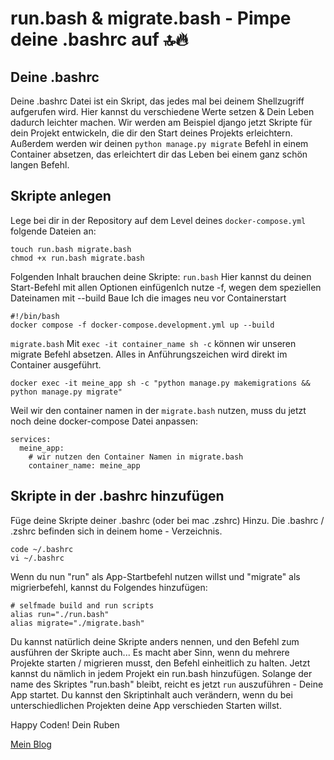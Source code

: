 # run.bash & migrate.bash - Pimpe deine .bashrc auf 🔝🔥
## Deine .bashrc
Deine .bashrc Datei ist ein Skript, das jedes mal bei deinem Shellzugriff aufgerufen wird. Hier kannst du verschiedene Werte setzen & Dein Leben dadurch leichter machen. Wir werden am Beispiel django jetzt Skripte für dein Projekt entwickeln, die dir den Start deines Projekts erleichtern. Außerdem werden wir deinen `python manage.py migrate` Befehl in einem Container absetzen, das erleichtert dir das Leben bei einem ganz schön langen Befehl.

## Skripte anlegen
Lege bei dir in der Repository auf dem Level deines `docker-compose.yml` folgende Dateien an:
```
touch run.bash migrate.bash
chmod +x run.bash migrate.bash
```

Folgenden Inhalt brauchen deine Skripte:
`run.bash`
Hier kannst du deinen Start-Befehl mit allen Optionen einfügenIch nutze -f, wegen dem speziellen Dateinamen mit --build Baue Ich die images neu vor Containerstart
```
#!/bin/bash
docker compose -f docker-compose.development.yml up --build
```

`migrate.bash`
Mit `exec -it container_name sh -c` können wir unseren migrate Befehl absetzen. Alles in Anführungszeichen wird direkt im Container ausgeführt.
```
docker exec -it meine_app sh -c "python manage.py makemigrations && python manage.py migrate"
```

Weil wir den container namen in der `migrate.bash` nutzen, muss du jetzt noch deine docker-compose Datei anpassen:
```
services:
  meine_app:
    # wir nutzen den Container Namen in migrate.bash
    container_name: meine_app
```

## Skripte in der .bashrc hinzufügen
Füge deine Skripte deiner .bashrc (oder bei mac .zshrc) Hinzu. Die .bashrc / .zshrc befinden sich in deinem home - Verzeichnis.
```
code ~/.bashrc
vi ~/.bashrc
```

Wenn du nun "run" als App-Startbefehl nutzen willst und "migrate" als migrierbefehl, kannst du Folgendes hinzufügen:
```
# selfmade build and run scripts
alias run="./run.bash"
alias migrate="./migrate.bash"
```

Du kannst natürlich deine Skripte anders nennen, und den Befehl zum ausführen der Skripte auch... Es macht aber Sinn, wenn du mehrere Projekte starten / migrieren musst, den Befehl einheitlich zu halten.
Jetzt kannst du nämlich in jedem Projekt ein run.bash hinzufügen. Solange der name des Skriptes "run.bash" bleibt, reicht es jetzt `run` auszuführen - Deine App startet.
Du kannst den Skriptinhalt auch verändern, wenn du bei unterschiedlichen Projekten deine App verschieden Starten willst. 

Happy Coden!
Dein Ruben

[Mein Blog](rubenvoss.de)
